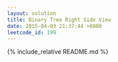 ```yaml
---
layout: solution
title: Binary Tree Right Side View
date: 2015-04-03 21:37:44 +0800
leetcode_id: 199
---
```

{% include_relative README.md %}
